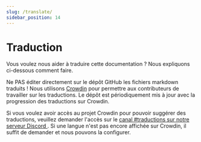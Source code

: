 ```yaml
---
slug: /translate/
sidebar_position: 14
---
```


# Traduction

Vous voulez nous aider à traduire cette documentation ? Nous expliquons ci-dessous comment faire.

Ne PAS éditer directement sur le dépôt GitHub les fichiers markdown traduits ! Nous utilisons [Crowdin][crowdin] pour permettre aux contributeurs de travailler sur les traductions. Le dépôt est périodiquement mis à jour avec la progression des traductions sur Crowdin.

Si vous voulez avoir accès au projet Crowdin pour pouvoir suggérer des traductions, veuillez demander l'accès sur le [canal #traductions sur notre serveur Discord ][discord]. Si une langue n'est pas encore affichée sur Crowdin, il suffit de demander et nous pouvons la configurer.

<!-- prettier-ignore-start -->

<!-- prettier-ignore-end -->
[crowdin]: https://crowdin.com/project/taskfile
[discord]: https://discord.gg/6TY36E39UK
